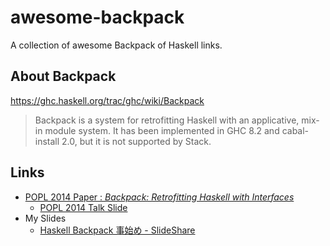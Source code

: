 # awesome-backpack
A collection of awesome  Backpack of Haskell links.

## About Backpack

https://ghc.haskell.org/trac/ghc/wiki/Backpack

> Backpack is a system for retrofitting Haskell with an applicative, mix-in module system. 
> It has been implemented in GHC 8.2 and cabal-install 2.0, but it is ​not supported by Stack.

## Links

- [POPL 2014 Paper : *Backpack: Retrofitting Haskell with Interfaces*](http://plv.mpi-sws.org/backpack/)
    - [POPL 2014 Talk Slide](http://plv.mpi-sws.org/backpack/backpack-popl.pdf)
- My Slides
    - [Haskell Backpack 事始め - SlideShare](https://www.slideshare.net/noob00/haskell-backpack)

